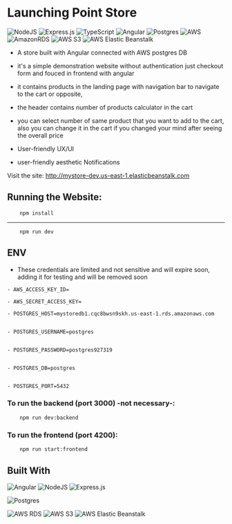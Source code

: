 # Launching Point Store

![NodeJS](https://img.shields.io/badge/node.js-6DA55F?style=for-the-badge&logo=node.js&logoColor=white)
![Express.js](https://img.shields.io/badge/express.js-%23404d59.svg?style=for-the-badge&logo=express&logoColor=%2361DAFB)
![TypeScript](https://img.shields.io/badge/typescript-%23007ACC.svg?style=for-the-badge&logo=typescript&logoColor=white)
![Angular](https://img.shields.io/badge/angular-%23DD0031.svg?style=for-the-badge&logo=angular&logoColor=white)
![Postgres](https://img.shields.io/badge/postgres-%23316192.svg?style=for-the-badge&logo=postgresql&logoColor=white)
![AWS](https://img.shields.io/badge/AWS-%23FF9900.svg?style=for-the-badge&logo=amazon-aws&logoColor=white)
![AmazonRDS](https://img.shields.io/badge/Amazon%20RDS-527FFF?style=for-the-badge&logo=Amazon%20RDS&logoColor=white)
![AWS S3](https://img.shields.io/badge/AWS%20S3-%23569A31.svg?style=for-the-badge&logo=amazon-s3&logoColor=white)
![AWS Elastic Beanstalk](https://img.shields.io/badge/AWS%20Elastic%20Beanstalk-232F3E?style=for-the-badge&logo=amazon-aws&logoColor=white)

<!-- - A store built with MEAN stack -->
- A store built with Angular connected with AWS postgres DB

- it's a simple demonstration website without authentication just checkout form and fouced in frontend with angular
- it contains products in the landing page with navigation bar to navigate to the cart or opposite,
- the header contains number of products calculator in the cart
- you can select number of same product that you want to add to the cart, also you can change it in the cart if you changed your mind after seeing the overall price
- User-friendly UX/UI
- user-friendly aesthetic Notifications 


Visit the site:
http://mystore-dev.us-east-1.elasticbeanstalk.com

## Running the Website:
        npm install
        
---
        npm run dev     

## ENV 
* These credentials are limited and not sensitive and will expire soon, adding it for testing and will be removed soon 
```
- AWS_ACCESS_KEY_ID=

- AWS_SECRET_ACCESS_KEY=

- POSTGRES_HOST=mystoredb1.cqc8bwsn9skh.us-east-1.rds.amazonaws.com


- POSTGRES_USERNAME=postgres


- POSTGRES_PASSWORD=postgres927319


- POSTGRES_DB=postgres


- POSTGRES_PORT=5432

```
### To run the backend (port 3000) -not necessary-:
        npm run dev:backend
### To run the frontend (port 4200):
        npm run start:frontend



<!-- ## ENV 

```
- POSTGRES_HOST=exampledbname.x1y2z3sn9skh.us-east-1.rds.amazonaws.com


- POSTGRES_USERNAME=postgres


- POSTGRES_PASSWORD=exampledbpassword


- POSTGRES_DB=postgres


- POSTGRES_PORT=5432

``` -->


## Built With

![Angular](https://img.shields.io/badge/angular-%23DD0031.svg?style=for-the-badge&logo=angular&logoColor=white) 
![NodeJS](https://img.shields.io/badge/node.js-6DA55F?style=for-the-badge&logo=node.js&logoColor=white) 
![Express.js](https://img.shields.io/badge/express.js-%23404d59.svg?style=for-the-badge&logo=express&logoColor=%2361DAFB)
<!-- ![MongoDB](https://img.shields.io/badge/MongoDB-%234ea94b.svg?style=for-the-badge&logo=mongodb&logoColor=white) -->
![Postgres](https://img.shields.io/badge/postgres-%23316192.svg?style=for-the-badge&logo=postgresql&logoColor=white)

![AWS RDS](https://img.shields.io/badge/AWS%20RDS-527FFF?style=for-the-badge&logo=Amazon%20RDS&logoColor=white)
![AWS S3](https://img.shields.io/badge/AWS%20S3-%23569A31.svg?style=for-the-badge&logo=amazon-s3&logoColor=white)
![AWS Elastic Beanstalk](https://img.shields.io/badge/AWS%20Elastic%20Beanstalk-232F3E?style=for-the-badge&logo=amazon-aws&logoColor=white)




<!-- BucketNAme: mystorebucket927319
us-east 1

Engine version: PostgreSQL 17.2-R1
DB instance identifier: mystoredb1
Master password: postgres927319
psql -h mydbinstance.csxbuclmtj3c.us-east-1.rds.amazonaws.com -U [username] postgres -->


<!-- 
________________________________________________________

#### first to make sure the backend works setup the database:

* Note: you don't have to set the database you can use it without the backed i added a backup way to retrieve data from the frontend in this location:  https://github.com/SalehAlobaylan/MyStore/blob/main/app/MyStore/src/assets/Nike.Nike.json

* so to setup the database in mongoDB Create a database Called "Nike" and with collection called "Nike" ,
    you can adjust the database and collection name in this file (lines 25 , 28) : https://github.com/SalehAlobaylan/MyStore/blob/main/app/backend/database/models/product.model.ts
* Mongo database connection address:
```mongodb://127.0.0.1:27017/NikeProducts```
* you can adjust it here: https://github.com/SalehAlobaylan/MyStore/blob/main/app/backend/database/MongoDatabase.ts

## Running the Website (Locate to "app" folder):
        cd .\app\
        npm install
### To run the backend (port 3000) -not necessary-:
        npm run dev:backend
### To run the frontend (port 4200):
        npm run start:frontend
- http://localhost:4200/ -->